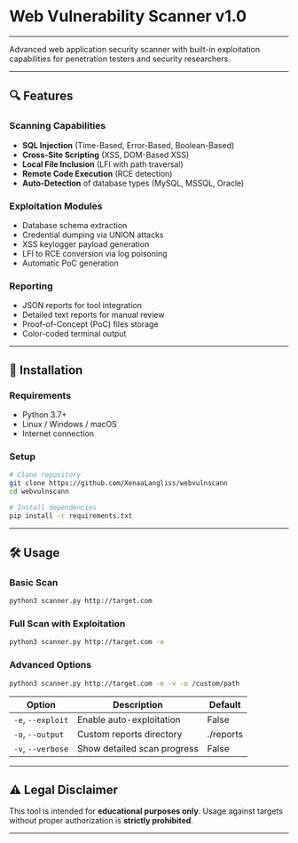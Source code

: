 # Web Vulnerability Scanner v1.0

---

Advanced web application security scanner with built-in exploitation capabilities for penetration testers and security researchers.

---

## 🔍 Features

### Scanning Capabilities
- **SQL Injection** (Time-Based, Error-Based, Boolean-Based)
- **Cross-Site Scripting** (XSS, DOM-Based XSS)
- **Local File Inclusion** (LFI with path traversal)
- **Remote Code Execution** (RCE detection)
- **Auto-Detection** of database types (MySQL, MSSQL, Oracle)

### Exploitation Modules
- Database schema extraction
- Credential dumping via UNION attacks
- XSS keylogger payload generation
- LFI to RCE conversion via log poisoning
- Automatic PoC generation

### Reporting
- JSON reports for tool integration
- Detailed text reports for manual review
- Proof-of-Concept (PoC) files storage
- Color-coded terminal output

---

## 🚀 Installation

### Requirements
- Python 3.7+
- Linux / Windows / macOS
- Internet connection

### Setup
```bash
# Clone repository
git clone https://github.com/XenaaLangliss/webvulnscann
cd webvulnscann

# Install dependencies
pip install -r requirements.txt
```

---

## 🛠 Usage

### Basic Scan
```bash
python3 scanner.py http://target.com
```

### Full Scan with Exploitation
```bash
python3 scanner.py http://target.com -e
```

### Advanced Options
```bash
python3 scanner.py http://target.com -e -v -o /custom/path
```

| Option | Description                          | Default   |
|--------|--------------------------------------|-----------|
| `-e`, `--exploit` | Enable auto-exploitation         | False     |
| `-o`, `--output`  | Custom reports directory         | ./reports |
| `-v`, `--verbose` | Show detailed scan progress      | False     |

---

## ⚠️ Legal Disclaimer

This tool is intended for **educational purposes only**. Usage against targets without proper authorization is **strictly prohibited**.

---
